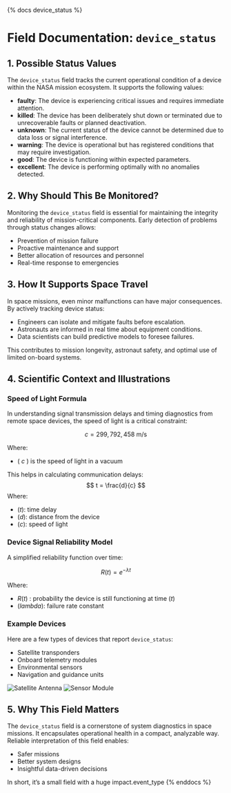 {% docs device_status %}
# Field Documentation: `device_status`

## 1. Possible Status Values

The `device_status` field tracks the current operational condition of a device within the NASA mission ecosystem. It supports the following values:

- **faulty**: The device is experiencing critical issues and requires immediate attention.
- **killed**: The device has been deliberately shut down or terminated due to unrecoverable faults or planned deactivation.
- **unknown**: The current status of the device cannot be determined due to data loss or signal interference.
- **warning**: The device is operational but has registered conditions that may require investigation.
- **good**: The device is functioning within expected parameters.
- **excellent**: The device is performing optimally with no anomalies detected.

## 2. Why Should This Be Monitored?

Monitoring the `device_status` field is essential for maintaining the integrity and reliability of mission-critical components. Early detection of problems through status changes allows:

- Prevention of mission failure
- Proactive maintenance and support
- Better allocation of resources and personnel
- Real-time response to emergencies

## 3. How It Supports Space Travel

In space missions, even minor malfunctions can have major consequences. By actively tracking device status:

- Engineers can isolate and mitigate faults before escalation.
- Astronauts are informed in real time about equipment conditions.
- Data scientists can build predictive models to foresee failures.

This contributes to mission longevity, astronaut safety, and optimal use of limited on-board systems.

## 4. Scientific Context and Illustrations

### Speed of Light Formula

In understanding signal transmission delays and timing diagnostics from remote space devices, the speed of light is a critical constraint:


$$
c = 299,792,458\ \text{m/s}
$$

Where:

- ( $c$ ) is the speed of light in a vacuum

This helps in calculating communication delays:
$$
t = \frac{d}{c}
$$
Where:

- $( t )$: time delay
- $( d )$: distance from the device
- $( c )$: speed of light

### Device Signal Reliability Model

A simplified reliability function over time:

$$
R(t) = e^{-\lambda t}
$$

Where:

- $R(t)$ : probability the device is still functioning at time $(t)$
- $(lambda)$: failure rate constant

### Example Devices

Here are a few types of devices that report `device_status`:

- Satellite transponders
- Onboard telemetry modules
- Environmental sensors
- Navigation and guidance units

![Satellite Antenna](https://www.frederickscompany.com/wp-content/uploads/2019/11/iStock-579733578-e1573574017848-1024x499.jpg)
![Sensor Module](https://www.esa.int/var/esa/storage/images/esa_multimedia/images/2010/10/cryosat-2/9857932-3-eng-GB/CryoSat-2_pillars.jpg)

## 5. Why This Field Matters

The `device_status` field is a cornerstone of system diagnostics in space missions. It encapsulates operational health in a compact, analyzable way. Reliable interpretation of this field enables:

- Safer missions
- Better system designs
- Insightful data-driven decisions

In short, it’s a small field with a huge impact.event_type
{% enddocs %}